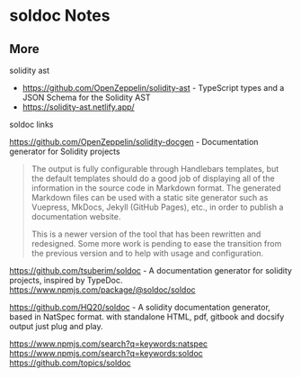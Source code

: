 # soldoc Notes


## More


solidity ast
- <https://github.com/OpenZeppelin/solidity-ast> - TypeScript types and a JSON Schema for the Solidity AST
- <https://solidity-ast.netlify.app/>


soldoc  links

<https://github.com/OpenZeppelin/solidity-docgen> - Documentation generator for Solidity projects

> The output is fully configurable through Handlebars templates, but the default templates should do a good job of displaying all of the information in the source code in Markdown format. The generated Markdown files can be used with a static site generator such as Vuepress, MkDocs, Jekyll (GitHub Pages), etc., in order to publish a documentation website.
>
> This is a newer version of the tool that has been rewritten and redesigned. Some more work is pending to ease the transition from the previous version and to help with usage and configuration.


<https://github.com/tsuberim/soldoc> - A documentation generator for solidity projects, inspired by TypeDoc.
<https://www.npmjs.com/package/@soldoc/soldoc>


<https://github.com/HQ20/soldoc> - A solidity documentation generator, based in NatSpec format. with standalone HTML, pdf, gitbook and docsify output just plug and play.



<https://www.npmjs.com/search?q=keywords:natspec>
<https://www.npmjs.com/search?q=keywords:soldoc>
<https://github.com/topics/soldoc>


